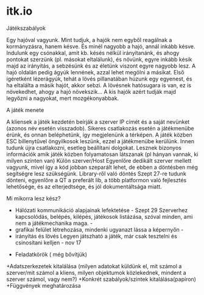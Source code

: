 # itk.io

Játékszabályok

Egy hajóval vagyunk. Mint tudjuk, a hajók nem egyből reagálnak a kormányzásra, hanem késve. És minél nagyobb a hajó, annál inkább késve. 
Indulunk egy csónakkal, amit kb. késés nélkül irányítanánk, és ahogy pontokat szerzünk (pl. másokat eltalálunk), és növünk, egyre inkább késik majd az irányítás, a sebzésünk és az életünk viszont egyre nagyobb lesz. A hajó oldalán pedig ágyúk lennének, azzal lehet megölni a másikat. Első ígéretként lézerágyúk, tehát a lövés pillanatában húzunk egy egyenest, és ha eltalálta a másik hajót, akkor sebzi. A lövésnek hatósugara is van, ez is növekedhet, ahogy a hajó növekszik…
A kis hajók azért tudják majd legyőzni a nagyokat, mert mozgékonyabbak.

A játék menete

A kliensek a játék kezdetén beírják a szerver IP címét és a saját nevünket (azonos név esetén visszadob). Sikeres csatlakozás esetén a játékmenübe érünk, és onnan beléphetünk, így megjelenünk a térképen. A játék közben ESC billenytűvel öngyilkosok leszünk, ezzel a  játékmenübe kerülünk. Innen tudunk újra csatlakozni, esetleg beállítani dolgokat. 
Lesznek bizonyos információk amik játék közben folyamatosan látszanak (pl hányan vannak, ki milyen szinten van)
Külön szerver/Host
Egyenlőre dedikált szerver mellett vagyunk, mivel így a kód jobban szeparált lehet, de ebben a döntésben még segítségre lesz szükségünk.
Library-ről való döntés
Szept 27-re tudunk dönteni, egyenlőre a QT a preferált lib, a több platformon való fejlesztés lehetősége, és az elterjedtsége, és jól dokumentáltsága miatt. 


Mi mikorra lesz kész?

+ Hálózati kommunikáció alapjainak lefektetése - Szept 29
Szerverhez kapcsolódás, belépés, kilépés, játékosok listázása, szóval minden, ami nem a játékmechanika maga. - 
+ grafikai felület létrehozása, mindenki ugyanazt lássa a képernyőn - 
+ irányítás és lövés
Legyen játszható a játék, már csak tesztelni és csinosítani kelljen - nov 17

 - Feladatkörök ( még bővítjük)
 
 
+Adatszerkezetek kitalálása (milyen adatokat küldünk el, mit számol a szerver/mit számol a kliens, milyen objektumok közlekednek, mindent a szerver számol, vagy nem?)
+Konkrét szabályok/szintek kitalálása(papíron)
+Függvények meghatározása




